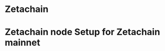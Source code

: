 # Zetachain
<div>
<h1 align="left" style="display: flex;"> Zetachain node Setup for Zetachain mainnet</h1>
</div>
